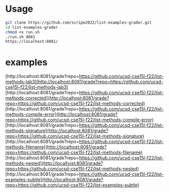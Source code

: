 # Usage
```bash
git clone https://github.com/scripe2022/list-examples-grader.git  
cd list-examples-grader  
chmod +x run.sh  
./run.sh 8081  
https://localhost:8081/
```

# examples
[http://localhost:8081/grade?repo=https://github.com/ucsd-cse15l-f22/list-methods-lab3](http://localhost:8081/grade?repo=https://github.com/ucsd-cse15l-f22/list-methods-lab3)  
[http://localhost:8081/grade?repo=https://github.com/ucsd-cse15l-f22/list-methods-corrected](http://localhost:8081/grade?repo=https://github.com/ucsd-cse15l-f22/list-methods-corrected)  
[http://localhost:8081/grade?repo=https://github.com/ucsd-cse15l-f22/list-methods-compile-error](http://localhost:8081/grade?repo=https://github.com/ucsd-cse15l-f22/list-methods-compile-error)  
[http://localhost:8081/grade?repo=https://github.com/ucsd-cse15l-f22/list-methods-signature](http://localhost:8081/grade?repo=https://github.com/ucsd-cse15l-f22/list-methods-signature)  
[http://localhost:8081/grade?repo=https://github.com/ucsd-cse15l-f22/list-methods-filename](http://localhost:8081/grade?repo=https://github.com/ucsd-cse15l-f22/list-methods-filename)  
[http://localhost:8081/grade?repo=https://github.com/ucsd-cse15l-f22/list-methods-nested](http://localhost:8081/grade?repo=https://github.com/ucsd-cse15l-f22/list-methods-nested)  
[http://localhost:8081/grade?repo=https://github.com/ucsd-cse15l-f22/list-examples-subtle](http://localhost:8081/grade?repo=https://github.com/ucsd-cse15l-f22/list-examples-subtle)